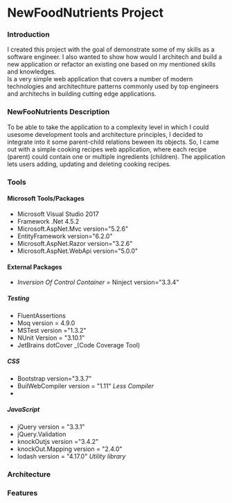 # NewFoodNutrients Project

### Introduction

I created this project with the goal of demonstrate some of my skills as a software engineer.  I also wanted to show how would I architech and build a new application or refactor an existing one based on my mentioned skills and knowledges.  
Is a very simple web application that covers a number of modern technologies and architechture patterns commonly used by top engineers and architechs in building cutting edge applications.

### NewFooNutrients Description

To be able to take the application to a complexity level in which I could usesome development tools and architecture principles, I decided to integrate into it some parent-child relations beween its objects.
So, I came out with a simple cooking recipes web application, where each recipe (parent) could contain one or multiple ingredients (children).  The application lets users adding, updating and deleting cooking recipes.

### Tools

#### Microsoft Tools/Packages
- Microsoft Visual Studio 2017
- Framework .Net 4.5.2
- Microsoft.AspNet.Mvc version="5.2.6"
- EntityFramework version="6.2.0"
- Microsoft.AspNet.Razor version="3.2.6"
- Microsoft.AspNet.WebApi version="5.0.0"

#### External Packages
-   _Inversion Of Control Container_ = Ninject version="3.3.4"  


##### Testing
-	FluentAssertions
-	Moq version =  4.9.0
-	MSTest version ="1.3.2"
-	NUnit Version = "3.10.1"
-	JetBrains dotCover _(Code Coverage Tool)

##### CSS
- Bootstrap version="3.3.7"
- BuilWebCompiler	version = "1.11" _Less Compiler_
- 

##### JavaScript
- jQuery version = "3.3.1"
- jQuery.Validation 
- knockOutjs version ="3.4.2"
- knockOut.Mapping version = "2.4.0"
- lodash version = "4.17.0" _Utility library_


### Architecture


### Features
